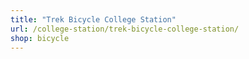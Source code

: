 ```yaml
---
title: "Trek Bicycle College Station"
url: /college-station/trek-bicycle-college-station/
shop: bicycle
---
```

